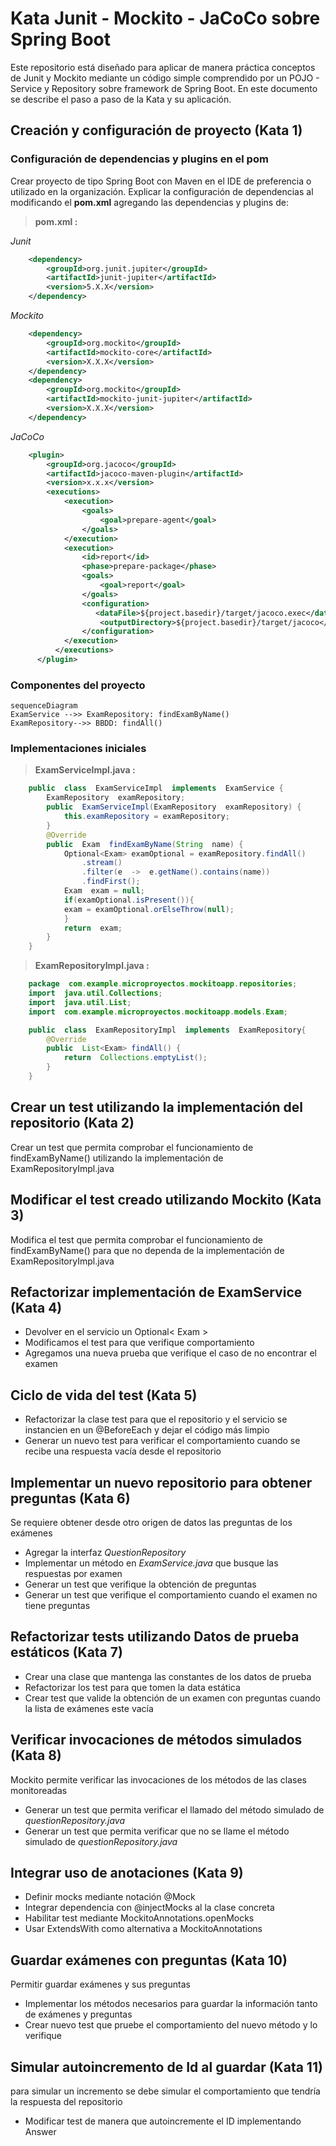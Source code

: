 # Kata Junit - Mockito - JaCoCo  sobre Spring Boot
Este repositorio está diseñado para aplicar de manera práctica conceptos de Junit y Mockito mediante un código simple comprendido por un POJO - Service y Repository sobre framework de Spring Boot.
En este documento se describe el paso a paso de la Kata y su aplicación.

## Creación y configuración de proyecto (Kata 1)

### Configuración de dependencias y plugins en el pom

Crear proyecto de tipo Spring Boot con Maven en el IDE de preferencia o utilizado en la organización.
Explicar la configuración de dependencias al modificando el **pom.xml** agregando las dependencias y plugins de:

> **pom.xml  :** 

*Junit*
```xml
    <dependency>
        <groupId>org.junit.jupiter</groupId>
        <artifactId>junit-jupiter</artifactId>
        <version>5.X.X</version>
    </dependency>
```
*Mockito*
```xml
    <dependency>
        <groupId>org.mockito</groupId>
        <artifactId>mockito-core</artifactId>
        <version>X.X.X</version>
    </dependency>
    <dependency>
        <groupId>org.mockito</groupId>
        <artifactId>mockito-junit-jupiter</artifactId>
        <version>X.X.X</version>
    </dependency>
```
*JaCoCo*
```xml
    <plugin>
        <groupId>org.jacoco</groupId>
        <artifactId>jacoco-maven-plugin</artifactId>
        <version>x.x.x</version>
        <executions>
    	    <execution>
    		    <goals>
    			    <goal>prepare-agent</goal>
    		    </goals>
    	    </execution>
	        <execution>
	    	    <id>report</id>
	    	    <phase>prepare-package</phase>
	    	    <goals>
	    		    <goal>report</goal>
	    	    </goals>
	    	    <configuration>
			       <dataFile>${project.basedir}/target/jacoco.exec</dataFile>
					<outputDirectory>${project.basedir}/target/jacoco</outputDirectory>
		        </configuration>
	        </execution>
	      </executions>
	  </plugin>
```
### Componentes del proyecto
```mermaid
sequenceDiagram
ExamService -->> ExamRepository: findExamByName()
ExamRepository-->> BBDD: findAll()
```
### Implementaciones iniciales
> **ExamServiceImpl.java  :** 
```java
    public  class  ExamServiceImpl  implements  ExamService {
	    ExamRepository  examRepository;
	    public  ExamServiceImpl(ExamRepository  examRepository) {
		    this.examRepository = examRepository;
	    }
	    @Override
	    public  Exam  findExamByName(String  name) {
		    Optional<Exam> examOptional = examRepository.findAll()
			    .stream()
			    .filter(e  ->  e.getName().contains(name))
			    .findFirst();
		    Exam  exam = null;
		    if(examOptional.isPresent()){
		    exam = examOptional.orElseThrow(null);
		    }
		    return  exam;
	    }
    }
```
> **ExamRepositoryImpl.java  :** 
```java
    package  com.example.microproyectos.mockitoapp.repositories;
    import  java.util.Collections;
    import  java.util.List;
    import  com.example.microproyectos.mockitoapp.models.Exam;

    public  class  ExamRepositoryImpl  implements  ExamRepository{
	    @Override
	    public  List<Exam> findAll() {
		    return  Collections.emptyList();
	    }
    }
```

## Crear un test utilizando la implementación del repositorio (Kata 2)
Crear un test que permita comprobar el funcionamiento de findExamByName()  utilizando la implementación de ExamRepositoryImpl.java

## Modificar el test creado utilizando Mockito (Kata 3)
Modifica el test que permita comprobar el funcionamiento de findExamByName()  para que no dependa de  la implementación de ExamRepositoryImpl.java

## Refactorizar implementación de ExamService (Kata 4)
+ Devolver en el servicio un Optional< Exam > 
+ Modificamos el test para que verifique  comportamiento
+ Agregamos una nueva prueba que verifique el caso de no encontrar el examen

## Ciclo  de vida del test (Kata 5)
+ Refactorizar la clase test para que el repositorio y el servicio se instancien en un @BeforeEach y dejar el código más limpio
+ Generar un nuevo test para verificar el comportamiento cuando se recibe una respuesta vacía desde el repositorio

## Implementar un nuevo repositorio para obtener preguntas (Kata 6)
Se requiere obtener desde otro origen de datos las preguntas de los exámenes
 + Agregar la interfaz *QuestionRepository*
 + Implementar un método en *ExamService.java* que busque las respuestas por examen
 + Generar un test que  verifique la obtención de preguntas 
 + Generar un test que verifique el comportamiento cuando el examen no tiene preguntas

## Refactorizar tests utilizando Datos de prueba estáticos (Kata 7)
+ Crear una clase que mantenga las constantes de los datos de prueba
+ Refactorizar los test para que tomen la data estática
+ Crear test que valide la obtención de un examen con preguntas cuando la lista de exámenes este vacía

## Verificar invocaciones de métodos simulados (Kata 8)
Mockito permite verificar las invocaciones de los métodos de las clases  monitoreadas
+ Generar un test que permita verificar el llamado del método simulado de *questionRepository.java*
+ Generar un test que permita verificar que no se llame el método simulado de *questionRepository.java*

## Integrar uso de anotaciones  (Kata 9)
+ Definir mocks mediante notación @Mock
+ Integrar dependencia con @injectMocks al la clase concreta
+ Habilitar test mediante MockitoAnnotations.openMocks
+ Usar ExtendsWith como alternativa a MockitoAnnotations

## Guardar exámenes con preguntas  (Kata 10)
Permitir guardar exámenes y sus preguntas
+ Implementar los métodos necesarios para guardar la información tanto de exámenes y preguntas 
+ Crear nuevo test que pruebe el comportamiento del nuevo método  y lo verifique

## Simular autoincremento de Id al guardar  (Kata 11)
para simular un incremento se debe simular el comportamiento que tendría la respuesta del repositorio
+ Modificar test de manera que autoincremente el ID implementando Answer
